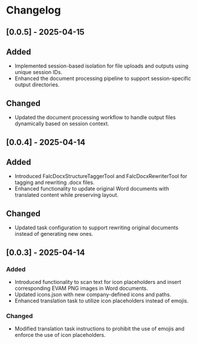 # Changelog

## [0.0.5] - 2025-04-15

## Added
- Implemented session-based isolation for file uploads and outputs using unique session IDs.
- Enhanced the document processing pipeline to support session-specific output directories.

## Changed
- Updated the document processing workflow to handle output files dynamically based on session context.

## [0.0.4] - 2025-04-14

## Added
- Introduced FalcDocxStructureTaggerTool and FalcDocxRewriterTool for tagging and rewriting .docx files.
- Enhanced functionality to update original Word documents with translated content while preserving layout.

## Changed
- Updated task configuration to support rewriting original documents instead of generating new ones.

## [0.0.3] - 2025-04-14

### Added
- Introduced functionality to scan text for icon placeholders and insert corresponding EVAM PNG images in Word documents.
- Updated icons.json with new company-defined icons and paths.
- Enhanced translation task to utilize icon placeholders instead of emojis.

### Changed

- Modified translation task instructions to prohibit the use of emojis and enforce the use of icon placeholders.
